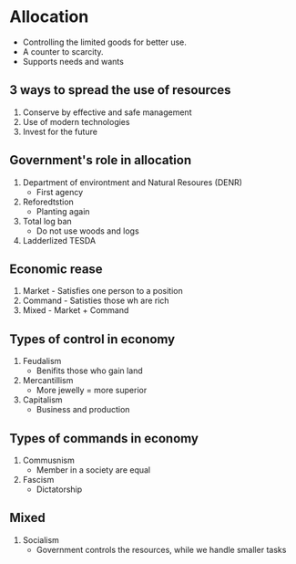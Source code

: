 # Allocation
* Controlling the limited goods for better use.
* A counter to scarcity.
* Supports needs and wants

## 3 ways to spread the use of resources
1. Conserve by effective and safe management
2. Use of modern technologies
3. Invest for the future

## Government's role in allocation
1. Department of environtment and Natural Resoures (DENR)
    - First agency
2. Reforedtstion
    - Planting again
3.  Total log ban
    - Do not use woods and logs
5. Ladderlized TESDA

## Economic rease
1. Market - Satisfies one person to a position
2. Command - Satisties those wh are rich
4. Mixed - Market + Command

## Types of control in economy
1. Feudalism
    - Benifits those who gain land
2. Mercantillism
    - More jewelly = more superior
3. Capitalism
    - Business and production
    
## Types of commands in economy
1. Commusnism
    - Member in a society are equal
2. Fascism
    - Dictatorship

## Mixed
1. Socialism
    - Government controls the resources, while we handle smaller tasks